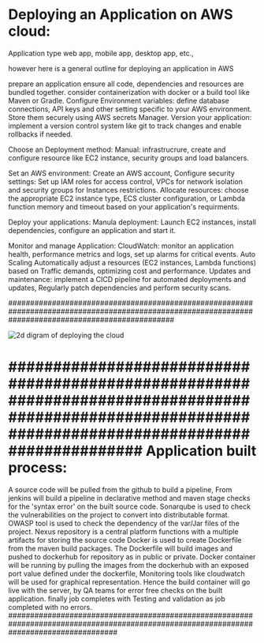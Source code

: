 Deploying an Application on AWS cloud:
=====================================

Application type web app, mobile app, desktop app, etc.,

however here is a general outline for deploying an application in AWS

prepare an application
ensure all code, dependencies and resources are bundled together. consider containerization with docker or a build tool like Maven or Gradle.
Configure Environment variables: define database connections, API keys and other setting specific to your AWS environment. Store them securely using AWS secrets Manager.
Version your application: implement a version control system like git to track changes and enable rollbacks if needed.

Choose an Deployment method:
Manual: infrastrucrure, create and configure resource like EC2 instance, security groups and load balancers.

Set an AWS environment:
Create an AWS account,
Configure security settings: Set up IAM roles for access control, VPCs for network isolation and security groups for Instances restrictions.
Allocate resources: choose the appropriate EC2 instance type, ECS cluster configuration, or Lambda function memory and timeout based on your application's requirments.

Deploy your applications:
Manula deployment: Launch EC2 instances, install dependencies, configure an application and start it.

Monitor and manage Application:
CloudWatch: monitor an application health, performance metrics and logs, set up alarms for critical events.
Auto Scaling Automatically adjust a resources (EC2 instances, Lambda functions) based on Traffic demands, optimizing cost and performance.
Updates and maintenance: implement a CICD pipeline for automated deployments and updates, Regularly patch dependencies and perform security scans.

######################################################################################################################################################


![2d digram of deploying the cloud](https://github.com/srk1295/Assessment-practice1/assets/6206490/4e446ec0-5d75-4c68-9a4f-1081a7ad2c3b)


######################################################################################################################################################
Application built process:
=========================

A source code will be pulled from the github to build a pipeline, 
From jenkins will build a pipeline in declarative method and  maven stage checks for the 'syntax error' on the built source code.
Sonarqube is used to check the vulnerabilities on the project to convert into distributable format.
OWASP tool is used to check the dependency of the var/Jar files of the project.
Nexus repository is a central platform functions with a multiple artifacts for storing the source code 
Docker is used to create Dockerfile from the maven build packages. 
The Dockerfile will build images and pushed to dockerhub for repository as in public or private. 
Docker container will be running by pulling the images from the dockerhub with an exposed port value defined under the dockerfile,
Monitoring tools like cloudwatch will be used for graphical representation.
Hence the build container will go live with the server, by QA teams for error free checks on the built application.
finally job completes with Testing and validation as job completed with no errors.
#########################################################################################################################################
